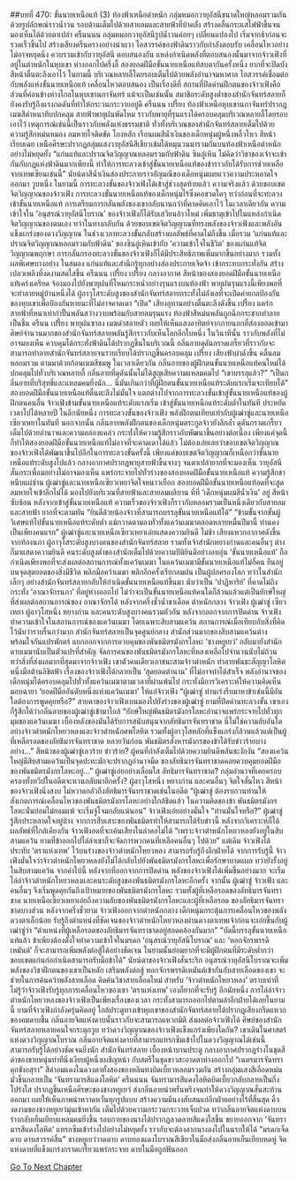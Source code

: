 ##บทที่ 470: ขั้นนายเหนือแท้ (3)
ท้องฟ้าเหนือตำหนัก
กลุ่มหมอกวายุอัสนีขนาดใหญ่หลอมรวมกันด้วยรูปลักษณ์ราวน้ำวน รอบด้านเต็มไปด้วยสายลมและสายฟ้าที่บ้าคลั่ง สร้างคลื่นกระแสไฟฟ้าขึ้นจนมองเห็นได้ด้วยตาเปล่า
ครืนนนน
กลุ่มหมอกวายุอัสนีรูปน้ำวนค่อยๆ เปลี่ยนแปลงไป เริ่มจากช้าก่อนจะรวดเร็วขึ้นไป สร้างเสียงครืนครางอย่างน่าผวา ไอสวรรค์ของฟ้าดินราวกับกำลังตอบรับ เคลื่อนไหวอย่างไม่อาจหยุดนิ่ง ควบรวมเข้ากับวายุอัสนี ตอบสนองกัน
แหล่งกำเนิดพลังที่ตอบสนองนั้นมาจากจ้าวเฟิงที่อยู่ในตำหนักในหุบเขา
ห่างออกไปครึ่งลี้
สองยอดฝีมือขั้นนายเหนือแท้สบตากันครั้งหนึ่ง ยากที่จะปิดบังสีหน้าตื่นตะลึงเอาไว้
ในยามนี้ บริเวณหลายลี้โดยรอบเต็มไปด้วยพลังอำนาจมหาศาล ไอสวรรค์เชื่อมต่อกับพลังแห่งขั้นนายเหนือแท้ เคลื่อนไหวตอบสนอง
เป็นเรื่องดีที่
สถานที่ปิดด่านฝึกตนของจ้าวเฟิงคือส่วนที่ค่อนข้างห่างไกลในหุบเขานภาจันทร์
แม้จะเป็นเช่นนั้น สมาชิกระดับสูงต่ำของสำนักจันทร์สลายก็ยังคงรับรู้ถึงแรงกดดันที่ทำให้กระวนกระวายอยู่ดี
ครืนนน เปรี้ยง
ท้องฟ้าเหนือหุบเขานภาจันทร์ปรากฏเมฆสีดำหนาทึบปกคลุม สายฟ้าพายุฝนพัดโหม ราวกับพายุที่รุนแรงได้ครอบคลุมบริเวณหลายลี้โดยรอบเอาไว้
เหตุการณ์เช่นนี้เป็นราวกับพลังแห่งธรรมชาติ ทั่วทั้งบริเวณของสำนักจันทร์สลายเต็มไปด้วยความรู้สึกหม่นหมอง ลมหายใจติดขัด
โถงหลัก
เรือนผมสีน้ำเงินของเด็กหนุ่มผู้หนึ่งพลิ้วไหว สีหน้าเรียบเฉย เหนือศีรษะปรากฏกลุ่มแสงวายุอัสนีสีเขียวเข้มได้หมุนวนมารวมกันบนท้องฟ้าเหนือตำหนัก อย่างไม่หยุดยั้ง
“แก่นแท้และปราณจิตวิญญาณหลอมรวมกับฟ้าดิน ซินอู๋เหิน ไม่คิดว่าวิชาของเจ้าจะเข้ากันกับกฎแห่งฟ้าดินมากเพียงนี้ ทำให้การทะลวงเข้าสู่ขั้นนายเหนือแท้ของข้าราวกับได้รับการช่วยเหลือจากเทพเซียนเช่นนี้”
นัยน์ตาสีน้ำเงินส่องประกายราวอัญมณีของเด็กหนุ่มเผยแววความประหลาดใจออกมา วูบหนึ่ง
ในยามนี้
การทะลวงขั้นของจ้าวเฟิงได้เข้าสู่ช่วงสุดท้ายแล้ว
ความจริงแล้ว ด้วยขอบเขตจิตวิญญาณของจ้าวเฟิง การทะลวงขั้นนายเหนือแท้ของเด็กหนุ่มไร้ซึ่งคอขวดใดๆ
ทว่าก่อนที่จะทะลวงเข้าขั้นนายเหนือแท้ การเตรียมการกลั่นพลังของเขากลับนานกว่าที่คาดคิดเอาไว้
ในเวลาเดียวกัน ความเข้าใจใน ‘อนุสรณ์วายุอัสนีโบราณ’ ของจ้าวเฟิงก็ได้รับเสวียนอ้าวใหม่ เพิ่มธาตุเข้าไปในแหล่งกำเนิดจิตวิญญาณของตนเอง
ทว่าในทางกลับกัน ด้วยขอบเขตจิตวิญญาณที่ทรงพลังของจ้าวเฟิงและพลังอันแข็งแกร่งของดวงวิญญาณ ในช่วงเวลาทะลวงขั้นกลับสร้างผลลัพธ์ที่คาดไม่ถึงขึ้น
เมื่อรวม ‘แก่นแท้และปราณจิตวิญญาณหลอมรวมกับฟ้าดิน’ ของซินอู๋เหินเข้ากับ ‘ความเข้าใจในชีวิต’ ของแก่นแท้จิตวิญญาณพฤกษา การกลั่นกรองทะลวงขั้นของจ้าวเฟิงก็ได้มีประสิทธิภาพเพิ่มมากขึ้นอย่างมาก รวมทั้งผลพิเศษบางอย่าง
ในสมอง แก่นแท้และสำนึกรู้ทุกอย่างส่องประกายเจิดจ้า เข้ากระทบกระทั่งกัน สร้างเปลวเพลิงที่งดงามสดใสขึ้น
ครืนนน เปรี้ยง เปรี้ยง
กลางอากาศ สีหน้าของสองยอดฝีมือขั้นนายเหนือแท้เคร่งเครียด จ้องมองไปยังพายุฝนที่โหมกระหน่ำอย่างรุนแรงบนท้องฟ้า
พายุฝนรุนแรงนี้เพียงพอที่จะทำลายหมู่บ้านหนึ่งได้
ผู้อาวุโสระดับสูงของสำนักจันทร์สลายกระทั่งไม่ลังเลที่จะเปิดค่ายกลป้องกันของหุบเขาเพื่อป้องกันหายนะที่ไม่อาจคาดเดา
“เปิด”
เสียงอุทานอย่างตื่นตะลึงดังขึ้น
เปรี้ยง แคร่ก
สายฟ้าที่หนาเท่ากำปั้นพลันสว่างวาบพร้อมกับสายลมรุนแรง ท้องฟ้าสีหม่นพลันถูกฉีกกระชากทำลายเป็นชิ้น
ครืนน เปรี้ยง
พายุฝนซาลง เมฆดำสลายตัว เผยให้เห็นแสงอาทิตย์จากภายนอกที่ส่องลอดเข้ามา
ศิษย์จำนวนมากของสำนักจันทร์สลายพลันรู้สึกราวกับเห็นโลกอีกใบหนึ่ง
ในวินาทีนั้น ราวกับพลังที่ไม่อาจมองเห็น ควบคุมได้กระทั่งฟ้าดินได้ปรากฏขึ้นในบริเวณนี้ กลิ่นอายดุดันกราดเกรี้ยวที่ราวกับจะสามารถทำลายสำนักจันทร์สลายจนราบเรียบได้ปรากฏขึ้นครอบคลุม
เปรี้ยง
เสียงฟ้าผ่าดังขึ้น คลื่นลมหลอมรวม ตามมาด้วยก้อนเมฆสีชมพู
ในเวลาเดียวกัน
กลิ่นอายของผู้ฝึกตนขั้นนายเหนือแท้คนใหม่ได้ปกคลุมไปทั่วบริเวณหลายลี้ กลิ่นอายที่ดุดันนั้นไม่ได้สูญเสียความแหลมคมไป
“เขาบรรลุแล้ว?”
“เป็นกลิ่นอายที่บริสุทธิ์และแหลมคมยิ่งนัก... นี่มันเกินกว่าที่ผู้ฝึกตนขั้นนายเหนือแท้ระดับแรกเริ่มจะเทียบได้”
สองยอดฝีมือขั้นนายเหนือแท้ตื่นตะลึงไม่มั่นใจ
แตกต่างไปจากการทะลวงขั้นเข้าสู่ขั้นนายเหนือแท้ของผู้ฝึกตนคนอื่น จ้าวเฟิงข้ามขั้นนายเหนือแท้ระดับแรกเริ่ม เข้าสู่ขั้นนายเหนือแท้ระดับต่ำในทันที ประหยัดเวลาไปได้หลายปี
ในอีกนัยหนึ่ง
การทะลวงขั้นของจ้าวเฟิง พลังฝึกตนเทียบเท่ากับผู้เฒ่าซู่และนายเหนือเซียวเหยาในทันที
นอกจากนั้น กลิ่นอายพลังฝึกตนของเด็กหนุ่มตระกูลจ้าวยังลึกล้ำ ดุดันกราดเกรี้ยว เต็มไปด้วยอำนาจและความคล่องแคล่ว กระทั่งให้ความรู้สึกราวกับพัฒนาขึ้นอย่างต่อเนื่อง
เพียงแค่จุดนี้ก็ทำให้สองยอดฝีมือขั้นนายเหนือแท้ไม่อาจที่จะคาดเดาได้แล้ว
ไม่ต้องเอ่ยเลยว่าขอบเขตจิตวิญญาณของจ้าวเฟิงได้พัฒนาขึ้นไปอีกในการทะลวงขั้นครั้งนี้ เพียงแค่ขอบเขตจิตวิญญาณก็เหนือกว่าขั้นนายเหนือแท้ระดับสูงไปแล้ว
กลางอากาศปรากฏพายุสายฟ้าขึ้นจางๆ จนตาเปล่ายากที่จะมองเห็น วายุอัสนีสั่นกระเพื่อมอย่างไม่อาจมองเห็น แพร่กระจายไปทั่วร่างของสองยอดฝีมือขั้นนายเหนือแท้
ความรู้สึกชาหนึบแผ่ซ่าน ผู้เฒ่าซู่และนายเหนือเซียวเหยาจิตใจหนาวเยือก
สองยอดฝีมือขั้นนายเหนือแท้อดที่จะสูดลมหายใจเข้าลึกไม่ได้ มองไปยังบริเวณที่สายฟ้าและสายลมผลิบาน ที่ที่ ‘เด็กหนุ่มผมสีน้ำเงิน’ อยู่ สีหน้าซับซ้อน
หลังจากเข้าสู่ขั้นนายเหนือแท้ ความเร็วของจ้าวเฟิงก็ราวกับหลอมรวมเป็นหนึ่งเดียวกับสายลมและสายฟ้า ยากที่จะตามทัน
“ยินดีด้วยน้องจ้าวที่สามารถบรรลุขั้นนายเหนือแท้ได้”
“ข้ามขั้นจากขั้นผู้วิเศษแท้ไปขั้นนายเหนือแท้ระดับต่ำ แม้กวาดตามองทั่วทั้งแคว้นเมฆาตลอดหลายหมื่นปีมานี้ ท่านคงเป็นเพียงคนแรก”
ผู้เฒ่าซู่และนายเหนือเซียวเหยาเอ่ยแสดงความยินดี
ไม่ช้า
เสียงแหวกอากาศดังขึ้นจากท้องนภา ผู้อาวุโสระดับสูงบางคนของสำนักจันทร์สลาย รวมทั้งเจ้าสำนักหยางก่านและคนอื่นๆ ต่างก็มาแสดงความยินดี
คนระดับสูงต่ำของสำนักเต็มไปด้วยความปิติยินดีอย่างอบอุ่น
‘ขั้นนายเหนือแท้’ ถือกำเนิดเพียงพอที่จะส่งผลต่อสถานการณ์ทั้งแคว้นเมฆา
ในแคว้นเมฆามีขั้นนายเหนือแท้ไม่กี่คน ยืนอยู่บนจุดสุดยอดของสิ่งมีชีวิต พลิกมือคว้าเมฆา พลิกอีกครั้งเรียกลมฝน เป็นผู้ปกครองโลก
ทว่าในสำนักเล็กๆ อย่างสำนักจันทร์สลายกลับให้กำเนิดขั้นนายเหนือแท้ขึ้นมา นับว่าเป็น ‘ปาฏิหาริย์’ ที่คาดไม่ถึง
กระทั่ง ‘อาณาจักรนภา’ ที่อยู่ห่างออกไป ไม่ว่าจะเป็นขั้นนายเหนือแท้คนใดก็ล้วนแล้วแต่เป็นยักษ์ใหญ่ที่ส่งผลต่อสถานการณ์ของ อาณาจักรได้
หลังจากครึ่งชั่วน้ำชาเดือด
ตำหนักกลาง
จ้าวเฟิง ผู้เฒ่าซู่ เซียวเหยา ผู้อาวุโสหนึ่ง หยางก่าน และคนระดับสูงบางคนรวมตัวกัน
หลังจากออกจากการปิดด่าน จ้าวเฟิงทำความเข้าใจในสถานการณ์ของแคว้นเมฆา โดยเฉพาะสิบสามแคว้น
สถานการณ์เมื่อเทียบกับสิ่งที่คิดไว้นับว่าราบรื่นกว่ามาก
สำนักจันทร์สลายเป็นจุดศูนย์กลาง สำนักส่วนมากของสิบสามแคว้นต่างพร้อมใจกันแปรพักตร์ แยกออกจากการควบคุมของพันธมิตรมังกรโลหะ
‘ชางหยูเยว่’ กลับมายังสำนักดาบเมฆานับเป็นตัวแปรที่สำคัญ จัดการคนของพันธมิตรมังกรโลหะที่หลงเหลือไปจำนวนนับไม่ถ้วน
ทว่าสิ่งที่ส่งผลมากที่สุดมาจากจ้าวเฟิง
เขาตัวคนเดียวเอาชนะสามจ้าวตำหนัก ทำลายพันธะสัญญาโลหิต หนึ่งมือต้านลิขิตฟ้า เรื่องของจ้าวเฟิงได้กลายเป็น ‘สุดยอดตำนาน’ ที่ไม่อาจทำได้สำเร็จ
พลังอำนาจของเด็กหนุ่มได้ครอบคลุมไปทั่วทั้งแคว้นเมฆาตามเวลาที่ผ่านพ้นไป
กระทั่งมีการวิเคราะห์ให้ความคิดเห็น มอบฉายา ‘ยอดฝีมืออันดับหนึ่งแห่งแคว้นเมฆา’ ให้แก่จ้าวเฟิง
“ผู้เฒ่าซู่ ท่านเร่งรีบมาหาข้าเช่นนี้มีอันใดต้องการพูดคุยหรือ?”
สายตาของจ้าวเฟิงเบนมองไปยังร่างของผู้เฒ่าซู่
ยามที่ปิดด่านทะลวงขั้น เขาเองก็รู้สึกได้ว่ากลิ่นอายของผู้เฒ่าซู่เข้ามาใกล้
“ยักษ์ใหญ่พันธมิตรมังกรโลหะอำนาจแพร่กระจายไปทั่วทุกมุมของแคว้นเมฆา เบื้องหลังของมันได้รับการสนับสนุนจากลัทธิมารจันทราชาด นี่ไม่ใช่ความลับอันใด อย่างจ้าวตำหนักโหยวหลงและจ้าวตำหนักศพโลหิต รวมทั้งผู้อาวุโสหลักที่แข็งแกร่งก็ล้วนแล้วแต่เป็นผู้ที่เหลือรอดของลัทธิมารจันทราชาด หลายวันก่อน พันธมิตรสังหารมังกรของข้าได้รับข่าวร้ายบางอย่าง...”
สีหน้าของผู้เฒ่าซู่เลวร้าย
ข่าวร้าย?
ผู้คนที่กำลังเต็มไปด้วยความยินดีพลันชะงักงัน
“สองแคว้นใหญ่มีสิบสามแคว้นเป็นจุดปะทะมักจะปรากฏอำนาจมืด ของลัทธิมารจันทราชาดคอยควบคุมยอดฝีมือของพันธมิตรมังกรโลหะอยู่...”
ผู้เฒ่าซู่เอ่ยอย่างเลื่อมใส
ลัทธิมารจันทราชาด?
กลุ่มอำนาจที่เคยครอบครองทั้งทวีปในอดีตจะหวนกลับมาอีกครั้ง?
ผู้อาวุโสหนึ่ง หยางก่าน และคนอื่นๆ จิตใจสั่นไหว
สีหน้าของจ้าวเฟิงนิ่งสงบ ไม่หวาดกลัวถึงลัทธิมารจันทราชาดเช่นในอดีต
“ผู้เฒ่าซู่ ต้องรบกวนท่านให้สังเกตการณ์เคลื่อนไหวของพันธมิตรมังกรโลหะอย่างใกล้ชิดแล้ว ในความคิดของข้า พันธมิตรมังกรโลหะนั่นย่อมไม่ยอมแพ้ จะเริ่มจู่โจมกลับแน่นอน”
จ้าวเฟิงเอ่ยอย่างมั่นใจ
“ท่านมั่นใจหรือ?”
ผู้เฒ่าซู่รู้สึกประหลาดใจอยู่บ้าง จากการสืบเสาะของพันธมิตรทำให้สามารถได้รับข่าวนี้ หลังจากวิเคราะห์ก็ได้ผลลัพธ์ที่ใกล้เคียงกัน
จ้าวเฟิงอดที่จะเค้นเสียงในลำคอไม่ได้ “เพราะจ้าวตำหนักโหยวหลงยังอยู่ในสิบสามแคว้น ยามที่ข้าออกไปไล่ล่าเขาก็จะจัดการพวกคนที่เหลือคนอื่นๆ ไปด้วย”
แต่เดิม
จ้าวเฟิงได้ประทับ ‘ตราแห่งเทพ’ ไว้บนร่างของจ้าวตำหนักโหยวหลง สามารถรับรู้ถึงอีกฝ่ายได้
จากการรับรู้นี้ จ้าวเฟิงมั่นใจว่าจ้าวตำหนักโหยวหลงยังไม่ได้กลับไปยังพันธมิตรมังกรโลหะเพื่อรักษาบาดแผล ทว่ายังรั้งอยู่ในสิบสามแคว้น
จากคำใบ้นี้ หลังจากที่ออกจากการปิดด่าน พลังของจ้าวเฟิงได้เพิ่มขึ้นอย่างมาก จะเริ่มไล่ล่าจ้าวตำหนักโหยวหลงและคนระดับสูงของพันธมิตรมังกรโลหะอีกครั้ง
จากนั้น
ผู้เฒ่าซู่ จ้าวเฟิง และคนอื่นๆ จึงเริ่มพูดคุยกันถึงเป้าหมายของพันธมิตรมังกรโลหะ รวมทั้งผู้ที่เหลือรอดของลัทธิมารจันทราชาด
นายเหนือเซียวเหยาเอ่ยถึงความลับของพันธมิตรมังกรโลหะและผู้ที่เหลือรอด ของลัทธิมารจันทราชาดบางส่วน
หลังจากครึ่งชั่วยาม
จ้าวเฟิงออกจากตำหนักกลาง
เด็กหนุ่มกระตุ้นการเคลื่อนไหวของพลังดวงตาเล็กน้อย รับรู้ถึงตำแหน่งที่ชัดเจนของจ้าวตำหนักโหยวหลงผ่านดวงตาเทพเจ้าก่อนจะเอ่ยขึ้นกับผู้เฒ่าซู่ว่า “ตำแหน่งที่ผู้เหลือรอดของลัทธิมารจันทราชาดอยู่สอดคล้องกันมาก”
“บัดนี้บรรลุขั้นนายเหนือแท้แล้ว ข้าเพียงต้องตั้งใจทำความเข้าใจในมรดก ‘อนุสรณ์วายุอัสนีโบราณ’ และ ‘หอกจักรพรรดิเหมันต์’ ก็จะสามารถเพิ่มพลังต่อสู้ได้อย่างชัดเจน ในยามนั้นย่อมยากที่จะมีผู้ฝึกตนที่มีระดับต่ำกว่าขอบเขตแก่นก่อกำเนิดสามารถรับมือข้าได้”
นัยน์ตาของจ้าวเฟิงสั่นระริก
อนุสรณ์วายุอัสนีโบราณจะเพิ่มพลังของวิชาฝึกตนของเขาเป็นหลัก เสริมพลังต่อสู้
หอกจักรพรรดิเหมันต์เข้ากันกับสายเลือดของเขา จะช่วยในการค้นคว้าพลังสายเลือด คิดค้นวิชาสายเลือดใหม่
สำหรับ ‘จ้าวตำหนักโหยวหลง’ ตราบเท่าที่ไม่รู้ว่าจ้าวเฟิงรับรู้ทุกการเคลื่อนไหวของเขา ‘ตราแห่งเทพ’ เองก็ยากที่จะรับรู้
อีกนัยหนึ่ง
การไล่ล่าจ้าวตำหนักโหยวหลงของจ้าวเฟิงเป็นเพียงเรื่องของเวลา กระทั่งสามารถออกไปตามล่าอีกฝ่ายได้เลยในยามนี้
ยามที่จ้าวเฟิงกำลังครุ่นคิดอยู่
ใกล้ประตูทางเข้าหุบเขาของสำนักจันทร์สลายได้ปรากฏเสียงกรีดแหวกของคมดาบขึ้น กลิ่นอายจิตแห่งดาบนั้นราวกับจะสามารถแหวกมิติ ส่งผลต่อจ้าวเฟิงได้
ศิษย์ของสำนักจันทร์สลายหลายคนใจกระตุกวูบ
ทว่าดวงวิญญาณของจ้าวเฟิงแข็งแกร่งเพียงใดกัน?
เขาเดินในศาสตร์แห่งดวงวิญญาณโบราณ กลิ่นอายจิตแห่งดาบที่สามารถแทรกซึมเข้าไปในดวงวิญญาณได้เช่นนี้ สามารถรับรู้ได้อย่างชัดเจนยิ่งนัก
สำนักจันทร์สลาย เบื้องหน้าบานประตู
กลางอากาศปรากฏร่างในชุดสีดำของชายหนุ่มท่าทีนิ่งเงียบผู้หนึ่งเผชิญหน้า กับสตรีในชุดขาวสะอาดตาห่างออกไป
“เนตรมารจันทรา คุกขังอสุรา”
สีดำอมแดงในดวงตาทั้งสองของหลินทงบิดเบี้ยวหลอมรวมกัน สร้างกลุ่มแสงสีเลือดหม่นมัวขึ้นกลายเป็น ‘จันทรามารสีแดงโลหิต’
ครืนนนน
จันทรามารสีแดงโลหิตบิดเบี้ยวกลับกลายเป็นกึ่งโปร่งใส ปรากฏขึ้นเหนือศีรษะของชางหยูเยว่ ส่งกลิ่นอายน่าพรั่นพรึงจนทำให้ดวงวิญญาณสั่นสะท้านออกมา เผยให้เห็นภาพน่าหวาดหวั่นทุกรูปแบบ สร้างความมึนงงสับสนแก่อีกฝ่ายอย่างไร้ที่สิ้นสุด
คิ้วงดงามของชางหยูเยว่มุ่นเข้าหากัน เต็มไปด้วยความกระวนกระวายเจ็บปวด ทว่ากลิ่นอายจิตแห่งดาบบนร่างกลับเย็นเยียบแหลมคมยิ่งขึ้น
รอบกายของนางได้ปรากฏลวดลายสีแดงใสขึ้น ขยายออกจาก ‘จันทรามารสีแดงโลหิต’ แทรกซึมเข้าร่างไปอย่างไม่หยุดยั้ง ราวกับจะต้องลากนางลงไปในนรกให้ได้
“มรดกเจ็ดดาบ ดาบสวรรค์สิ้น”
ชางหยูเยว่วาดดาบ ดาบทองแดงโบราณสีเขียวในมือส่งกลิ่นอายเย็นเยียบหดหู่ จิตแห่งดาบที่แข็งแกร่งกราดเกรี้ยวแพร่กระจาย ดาบในมือถูกฟันออก


[Go To Next Chapter]( ./30.md)